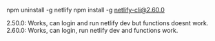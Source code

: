 npm uninstall -g netlify
npm install -g netlify-cli@2.60.0

2.50.0: Works, can login and run netlify dev but functions doesnt work.  
2.60.0: Works, can login, run netlify dev and functions work.
